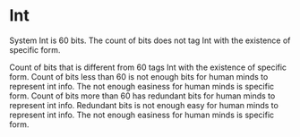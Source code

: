# Int

System Int is 60 bits.
The count of bits does not tag Int with the existence of specific form.

Count of bits that is different from 60 tags Int with the existence of specific form.
Count of bits less than 60 is not enough bits for human minds to represent int info.
The not enough easiness for human minds is specific form.
Count of bits more than 60 has redundant bits for human minds to represent int info.
Redundant bits is not enough easy for human minds to represent int info.
The not enough easiness for human minds is specific form.